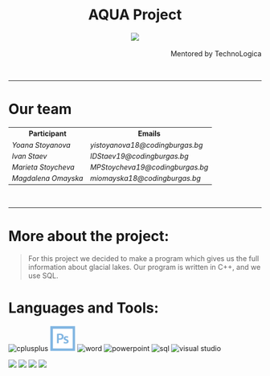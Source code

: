 <h1 align = "center">AQUA Project</h1>
<p align = "center"> <img src = "https://cdn.discordapp.com/attachments/808345491984351302/858350256773005312/No_Brain_No_Gain_Logo.png" width="200"></p>
<p align = "right">Mentored by TechnoLogica</p>
<br>
<hr>
<h1>Our team</h1>

<table align>
  <tr>
    <th>Participant</th>
    <th>Emails</th>
  </tr>
  <tr>
    <td><i>Yoana Stoyanova</i></td>
    <td><i>yistoyanova18@codingburgas.bg</i></td>
  </tr>
  <tr>
    <td><i>Ivan Staev</i></td>
    <td><i>IDStaev19@codingburgas.bg</i></td>
  </tr>
  <tr>
    <td><i>Marieta Stoycheva</i></td>
    <td><i>MPStoycheva19@codingburgas.bg</i></td>
  </tr>
  <tr>
    <td><i>Magdalena Omayska</i></td>
    <td><i>miomayska18@codingburgas.bg</i></td>
  </tr>
</table>
<br>
<hr>
<h1>More about the project: </h1>

> For this project we decided to make a program which gives us the full information about glacial lakes. Our program is written in C++, and we use SQL.

<h1 align="left">Languages and Tools:</h1>
<p align="left"> 
  <img src="https://raw.githubusercontent.com/isocpp/logos/master/cpp_logo.png" alt="cplusplus" width="50" height="50"/> 
  <img src="https://raw.githubusercontent.com/devicons/devicon/master/icons/photoshop/photoshop-line.svg" alt="photoshop" width="50" height="50"/> 
  <img src="https://logodownload.org/wp-content/uploads/2018/10/word-logo.png" alt="word" width="50" height="50"/>
  <img src="https://brandslogos.com/wp-content/uploads/thumbs/microsoft-powerpoint-2013-logo-vector.svg" alt="powerpoint" width="50" height="50"/> 
  <img src="https://cdn.discordapp.com/attachments/851834816672432151/858695118013464576/kisspng-microsoft-sql-server-mysql-database-logo-5b098c6ee92a46.0488681015273524309551.png" alt="sql" width="50" height="50"/> 
  <img src="https://upload.wikimedia.org/wikipedia/commons/thumb/c/cd/Visual_Studio_2017_Logo.svg/1200px-Visual_Studio_2017_Logo.svg.png" alt="visual studio" width="50" height="50"/> 
</p>
<p>
  <img src = "https://img.shields.io/github/languages/count/yistoyanova18/AQUA_Project?style=for-the-badge">
  <img src = "https://img.shields.io/github/contributors/yistoyanova18/AQUA_Project?style=for-the-badge">
  <img src = "https://img.shields.io/github/last-commit/yistoyanova18/AQUA_Project?style=for-the-badge">
  <img src = "https://img.shields.io/github/languages/top/yistoyanova18/AQUA_Project?style=for-the-badge">
</p>

